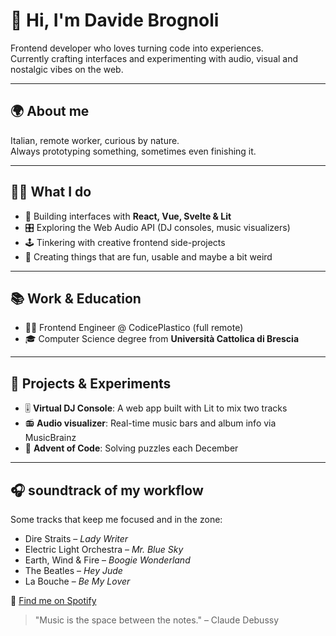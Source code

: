 # 👋 Hi, I'm Davide Brognoli

Frontend developer who loves turning code into experiences.  
Currently crafting interfaces and experimenting with audio, visual and nostalgic vibes on the web.

---

## 🌍 About me

Italian, remote worker, curious by nature.  
Always prototyping something, sometimes even finishing it.

---

## 👨‍💻 What I do

- 🧱 Building interfaces with **React, Vue, Svelte & Lit**
- 🎛️ Exploring the Web Audio API (DJ consoles, music visualizers)
- 🕹️ Tinkering with creative frontend side-projects
- 🎨 Creating things that are fun, usable and maybe a bit weird

---

## 📚 Work & Education

- 👨‍💼 Frontend Engineer @ CodicePlastico (full remote)
- 🎓 Computer Science degree from **Università Cattolica di Brescia**

---

## 🧪 Projects & Experiments

- 🎚️ **Virtual DJ Console**: A web app built with Lit to mix two tracks  
- 📻 **Audio visualizer**: Real-time music bars and album info via MusicBrainz  
- 🎄 **Advent of Code**: Solving puzzles each December

---

## 🎧 soundtrack of my workflow

Some tracks that keep me focused and in the zone:

- Dire Straits – *Lady Writer*
- Electric Light Orchestra – *Mr. Blue Sky*
- Earth, Wind & Fire – *Boogie Wonderland*
- The Beatles – *Hey Jude*
- La Bouche – *Be My Lover*

🎵 [Find me on Spotify](https://open.spotify.com/user/1194150606)

> "Music is the space between the notes." – Claude Debussy
